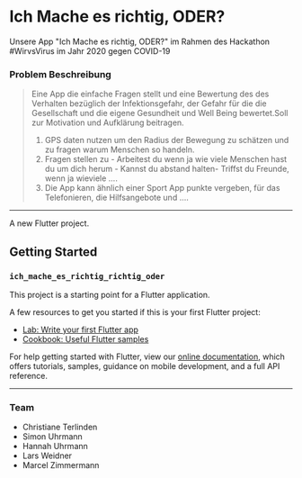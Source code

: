 # Ich Mache es richtig, ODER?

Unsere App "Ich Mache es richtig, ODER?" im Rahmen des Hackathon #WirvsVirus im Jahr 2020 gegen COVID-19


### Problem Beschreibung
> Eine App die einfache Fragen stellt und eine Bewertung des des Verhalten bezüglich der Infektionsgefahr, der Gefahr für die die Gesellschaft und die eigene Gesundheit und Well Being bewertet.Soll zur Motivation und Aufklärung beitragen.
> 1. GPS daten nutzen um den Radius der Bewegung zu schätzen und zu fragen warum Menschen so handeln.
> 2. Fragen stellen zu - Arbeitest du wenn ja wie viele Menschen hast du um dich herum - Kannst du abstand halten- Triffst du Freunde, wenn ja wieviele ....
> 3. Die App kann ähnlich einer Sport App punkte vergeben, für das Telefonieren, die Hilfsangebote und ....


-----

A new Flutter project.

## Getting Started
### ``ich_mache_es_richtig_richtig_oder``

This project is a starting point for a Flutter application.

A few resources to get you started if this is your first Flutter project:

- [Lab: Write your first Flutter app](https://flutter.dev/docs/get-started/codelab)
- [Cookbook: Useful Flutter samples](https://flutter.dev/docs/cookbook)

For help getting started with Flutter, view our
[online documentation](https://flutter.dev/docs), which offers tutorials,
samples, guidance on mobile development, and a full API reference.


-----

### Team
- Christiane Terlinden
- Simon Uhrmann
- Hannah Uhrmann
- Lars Weidner
- Marcel Zimmermann
